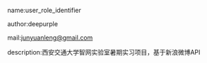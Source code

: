 name:user_role_identifier

author:deepurple

mail:junyuanleng@gmail.com

description:西安交通大学智网实验室暑期实习项目，基于新浪微博API
